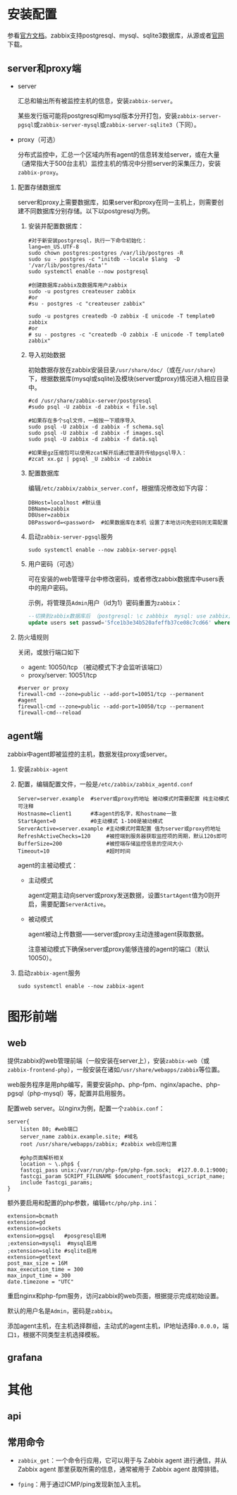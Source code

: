 # 安装配置

参看[官方文档](https://www.zabbix.com/documentation)。zabbix支持postgresql、mysql、sqlite3数据库，从源或者[官网](https://www.zabbix.com/download)下载。

## server和proxy端

- server

  汇总和输出所有被监控主机的信息，安装`zabbix-server`。

  某些发行版可能将postgresql和mysql版本分开打包，安装`zabbix-server-pgsql`或`zabbix-server-mysql`或`zabbix-server-sqlite3`（下同）。

- proxy（可选）

  分布式监控中，汇总一个区域内所有agent的信息转发给server，或在大量（通常指大于500台主机）监控主机的情况中分担server的采集压力，安装`zabbix-proxy`。

  

1. 配置存储数据库

   server和proxy上需要数据库，如果server和proxy在同一主机上，则需要创建不同数据库分别存储。以下以postgresql为例。

   1. 安装并配置数据库：

      ```shell
      #对于新安装postgresql，执行一下命令初始化：
      lang=en_US.UTF-8
      sudo chown postgres:postgres /var/lib/postgres -R
      sudo su - postgres -c "initdb --locale $lang  -D  '/var/lib/postgres/data'"
      sudo systemctl enable --now postgresql
      
      #创建数据库zabbix及数据库用户zabbix
      sudo -u postgres createuser zabbix
      #or
      #su - postgres -c "createuser zabbix"
      
      sudo -u postgres createdb -O zabbix -E unicode -T template0 zabbix
      #or
      # su - postgres -c "createdb -O zabbix -E unicode -T template0 zabbix"
      ```

   2. 导入初始数据

      初始数据存放在zabbix安装目录`/usr/share/doc/`（或在`/usr/share`）下，根据数据库(mysql或sqlite)及模块(server或proxy)情况进入相应目录中。

      ```shell
      #cd /usr/share/zabbix-server/postgresql
      #sudo psql -U zabbix -d zabbix < file.sql
      
      #如果存在多个sql文件，一般按一下顺序导入
      sudo psql -U zabbix -d zabbix -f schema.sql
      sudo psql -U zabbix -d zabbix -f images.sql
      sudo psql -U zabbix -d zabbix -f data.sql
      
      #如果是gz压缩包可以使用zcat解开后通过管道符传给pgsql导入：
      #zcat xx.gz | pgsql _U zabbix -d zabbix
      ```

   3. 配置数据库

      编辑`/etc/zabbix/zabbix_server.conf`，根据情况修改如下内容：

      ```shell
      DBHost=localhost #默认值
      DBName=zabbix
      DBUser=zabbix
      DBPassword=<password>  #如果数据库在本机 设置了本地访问免密码则无需配置
      ```

   4. 启动`zabbix-server-pgsql`服务

      ```shell
      sudo systemctl enable --now zabbix-server-pgsql
      ```

   5. 用户密码（可选）

      可在安装的web管理平台中修改密码，或者修改zabbix数据库中users表中的用户密码。

      示例，将管理员`Admin`用户（id为1）密码重置为`zabbix`：

      ```sql
      --切换到zabbix数据库后 （postgresql: \c zabbbix  mysql: use zabbix;）
      update users set passwd='5fce1b3e34b520afeffb37ce08c7cd66' where userid='1';
      ```

2. 防火墙规则

   关闭，或放行端口如下

   - agent: 10050/tcp  （被动模式下才会监听该端口）
   - proxy/server: 10051/tcp

   ```shell
   #server or proxy
   firewall-cmd --zone=public --add-port=10051/tcp --permanent
   #agent
   firewall-cmd --zone=public --add-port=10050/tcp --permanent
   firewall-cmd--reload
   ```

## agent端

zabbix中agent即被监控的主机，数据发往proxy或server。

1. 安装`zabbix-agent`

2. 配置，编辑配置文件，一般是`/etc/zabbix/zabbix_agentd.conf`

   ```shell
   Server=server.example  #server或proxy的地址 被动模式时需要配置 纯主动模式可注释
   Hostnasme=client1      #本agent的名字，和hostname一致
   StartAgent=0           #0主动模式 1-100是被动模式
   ServerActive=server.example #主动模式时需配置 值为server或proxy的地址
   RefreshActiveChecks=120     #被控端到服务器获取监控项的周期，默认120s即可
   BufferSize=200              #被控端存储监控信息的空间大小
   Timeout=10                  #超时时间
   ```

   agent的主被动模式：

   - 主动模式

     agent定期主动向server或proxy发送数据，设置`StartAgent`值为0则开启，需要配置`ServerActive`。

   - 被动模式

     agent被动上传数据——server或proxy主动连接agent获取数据。

     注意被动模式下确保server或proxy能够连接的agent的端口（默认10050）。

3. 启动`zabbix-agent`服务

   ```shell
   sudo systemctl enable --now zabbix-agent
   ```

# 图形前端

## web

提供zabbix的web管理前端（一般安装在server上），安装`zabbix-web`（或`zabbix-frontend-php`），一般安装在诸如` /usr/share/webapps/zabbix `等位置。

web服务程序是用php编写，需要安装php、php-fpm、nginx/apache、php-pgsql（php-mysql）等，配置并启用服务。

配置web server。以nginx为例，配置一个`zabbix.conf`：

```nginx
server{
    listen 80; #web端口
    server_name zabbix.example.site; #域名
    root /usr/share/webapps/zabbix; #zabbix web应用位置
 
    #php页面解析相关
    location ~ \.php$ {
    fastcgi_pass unix:/var/run/php-fpm/php-fpm.sock;  #127.0.0.1:9000;
    fastcgi_param SCRIPT_FILENAME $document_root$fastcgi_script_name;
    include fastcgi_params;
}
```

额外要启用和配置的php参数，编辑`etc/php/php.ini`：

```shell
extension=bcmath
extension=gd
extension=sockets
extension=pgsql   #posgresql启用
;extension=mysqli  #mysql启用
;extension=sqlite #sqlite启用
extension=gettext
post_max_size = 16M
max_execution_time = 300
max_input_time = 300
date.timezone = "UTC"
```

重启nginx和php-fpm服务，访问zabbix的web页面，根据提示完成初始设置。

默认的用户名是`Admin`，密码是`zabbix`。

添加agent主机，在主机选择群组，主动式的agent主机，IP地址选择`0.0.0.0`，端口`1`，根据不同类型主机选择模板。

## grafana



# 其他

## api

## 

## 常用命令

- `zabbix_get`：一个命令行应用，它可以用于与 Zabbix agent 进行通信，并从 Zabbix agent 那里获取所需的信息，通常被用于 Zabbix agent 故障排错。

- `fping`：用于通过ICMP/ping发现新加入主机。

